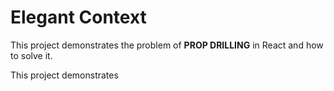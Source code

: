 # Elegant Context

This project demonstrates the problem of <b>PROP DRILLING</b> in React and how to solve it.

This project demonstrates